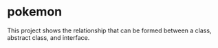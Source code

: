 # pokemon
This project shows the relationship that can be formed between a class, abstract class, and interface. 
